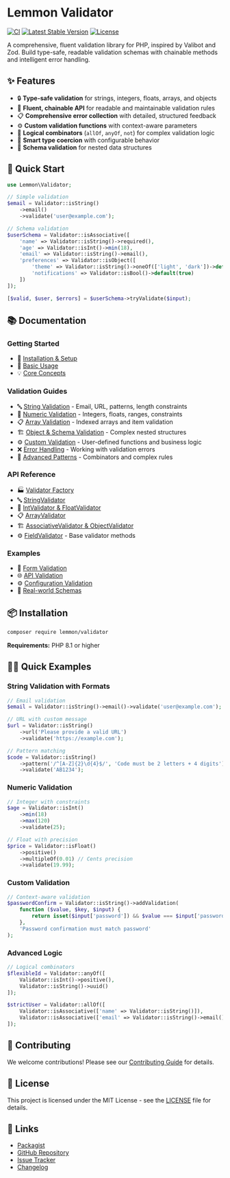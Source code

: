 # Lemmon Validator

[![CI](https://github.com/lemmon/validator-php/actions/workflows/ci.yml/badge.svg)](https://github.com/lemmon/validator-php/actions/workflows/ci.yml)
[![Latest Stable Version](https://img.shields.io/packagist/v/lemmon/validator.svg)](https://packagist.org/packages/lemmon/validator)
[![License](https://img.shields.io/badge/license-MIT-blue.svg)](LICENSE)

A comprehensive, fluent validation library for PHP, inspired by Valibot and Zod. Build type-safe, readable validation schemas with chainable methods and intelligent error handling.

## ✨ Features

- 🔒 **Type-safe validation** for strings, integers, floats, arrays, and objects
- 🔗 **Fluent, chainable API** for readable and maintainable validation rules
- 📋 **Comprehensive error collection** with detailed, structured feedback
- ⚙️ **Custom validation functions** with context-aware parameters
- 🧩 **Logical combinators** (`allOf`, `anyOf`, `not`) for complex validation logic
- 🔄 **Smart type coercion** with configurable behavior
- 🎯 **Schema validation** for nested data structures

## 🚀 Quick Start

```php
use Lemmon\Validator;

// Simple validation
$email = Validator::isString()
    ->email()
    ->validate('user@example.com');

// Schema validation
$userSchema = Validator::isAssociative([
    'name' => Validator::isString()->required(),
    'age' => Validator::isInt()->min(18),
    'email' => Validator::isString()->email(),
    'preferences' => Validator::isObject([
        'theme' => Validator::isString()->oneOf(['light', 'dark'])->default('light'),
        'notifications' => Validator::isBool()->default(true)
    ])
]);

[$valid, $user, $errors] = $userSchema->tryValidate($input);
```

## 📚 Documentation

### Getting Started
- 📖 [Installation & Setup](docs/getting-started/installation.md)
- 🎯 [Basic Usage](docs/getting-started/basic-usage.md)
- 💡 [Core Concepts](docs/getting-started/core-concepts.md)

### Validation Guides
- 🔤 [String Validation](docs/guides/string-validation.md) - Email, URL, patterns, length constraints
- 🔢 [Numeric Validation](docs/guides/numeric-validation.md) - Integers, floats, ranges, constraints
- 📋 [Array Validation](docs/guides/array-validation.md) - Indexed arrays and item validation
- 🏗️ [Object & Schema Validation](docs/guides/object-validation.md) - Complex nested structures
- ⚙️ [Custom Validation](docs/guides/custom-validation.md) - User-defined functions and business logic
- ❌ [Error Handling](docs/guides/error-handling.md) - Working with validation errors
- 🧩 [Advanced Patterns](docs/guides/advanced-patterns.md) - Combinators and complex rules

### API Reference
- 🏭 [Validator Factory](docs/api-reference/validator-factory.md)
- 🔤 [StringValidator](docs/api-reference/string-validator.md)
- 🔢 [IntValidator & FloatValidator](docs/api-reference/numeric-validators.md)
- 📋 [ArrayValidator](docs/api-reference/array-validator.md)
- 🏗️ [AssociativeValidator & ObjectValidator](docs/api-reference/structure-validators.md)
- ⚙️ [FieldValidator](docs/api-reference/field-validator.md) - Base validator methods

### Examples
- 📝 [Form Validation](docs/examples/form-validation.md)
- 🌐 [API Validation](docs/examples/api-validation.md)
- ⚙️ [Configuration Validation](docs/examples/configuration-validation.md)
- 🏢 [Real-world Schemas](docs/examples/real-world-schemas.md)

## 📦 Installation

```bash
composer require lemmon/validator
```

**Requirements:** PHP 8.1 or higher

## 🏃‍♂️ Quick Examples

### String Validation with Formats
```php
// Email validation
$email = Validator::isString()->email()->validate('user@example.com');

// URL with custom message
$url = Validator::isString()
    ->url('Please provide a valid URL')
    ->validate('https://example.com');

// Pattern matching
$code = Validator::isString()
    ->pattern('/^[A-Z]{2}\d{4}$/', 'Code must be 2 letters + 4 digits')
    ->validate('AB1234');
```

### Numeric Validation
```php
// Integer with constraints
$age = Validator::isInt()
    ->min(18)
    ->max(120)
    ->validate(25);

// Float with precision
$price = Validator::isFloat()
    ->positive()
    ->multipleOf(0.01) // Cents precision
    ->validate(19.99);
```

### Custom Validation
```php
// Context-aware validation
$passwordConfirm = Validator::isString()->addValidation(
    function ($value, $key, $input) {
        return isset($input['password']) && $value === $input['password'];
    },
    'Password confirmation must match password'
);
```

### Advanced Logic
```php
// Logical combinators
$flexibleId = Validator::anyOf([
    Validator::isInt()->positive(),
    Validator::isString()->uuid()
]);

$strictUser = Validator::allOf([
    Validator::isAssociative(['name' => Validator::isString()]),
    Validator::isAssociative(['email' => Validator::isString()->email()])
]);
```

## 🤝 Contributing

We welcome contributions! Please see our [Contributing Guide](CONTRIBUTING.md) for details.

## 📄 License

This project is licensed under the MIT License - see the [LICENSE](LICENSE) file for details.

## 🔗 Links

- [Packagist](https://packagist.org/packages/lemmon/validator)
- [GitHub Repository](https://github.com/lemmon/validator-php)
- [Issue Tracker](https://github.com/lemmon/validator-php/issues)
- [Changelog](CHANGELOG.md)
